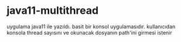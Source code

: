 # java11-multithread

uygulama java11 ile yazıldı.
basit bir konsol uygulamasıdır.
kullanıcıdan konsola thread sayısını ve okunacak dosyanın path'ini girmesi istenir
